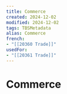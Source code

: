 ```yaml
---
title: Commerce
created: 2024-12-02
modified: 2024-12-02
tags: TBSMetadata
alias: Commerce
french:
- "[[20360 Trade]]"
usedFor:
- "[[20361 Trade]]"
---
```

# Commerce
